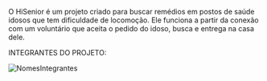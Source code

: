 O HiSenior é um projeto criado para buscar remédios em postos de saúde idosos que tem dificuldade de locomoção. Ele funciona a partir da conexão com um voluntário que aceita o pedido do idoso, busca e entrega na casa dele.

INTEGRANTES DO PROJETO:

![NomesIntegrantes](https://user-images.githubusercontent.com/81167557/118134292-24677580-b3d8-11eb-9270-133cbe7574c2.jpg)
